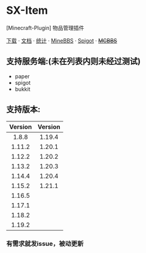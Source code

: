 # SX-Item

[Minecraft-Plugin] 物品管理插件

[下载](https://github.com/Saukiya/SX-Item/releases/download/4.0.0/SX-Item-4.0.0-all.jar) ·
[文档](https://www.maplex.top/archives/sxitem) ·
[统计](https://bstats.org/plugin/bukkit/SX-Item) ·
[MineBBS](https://www.minebbs.com/resources/sx-item-1-8-1-20-x.7252/) ·
[Spigot](https://www.spigotmc.org/resources/sx-item.119751) ·
[~~MCBBS~~](https://www.mcbbs.net/thread-1471655-1-1.html)

## 支持服务端:(未在列表内则未经过测试)
- paper
- spigot
- bukkit

## 支持版本:

| Version	 | Version	 |
|:--------:|:--------:|
| 1.8.8 	  | 1.19.4	  |
| 1.11.2	  | 1.20.1	  |
| 1.12.2	  | 1.20.2	  |
| 1.13.2	  | 1.20.3	  |
| 1.14.4	  | 1.20.4	  |
| 1.15.2	  | 1.21.1	  |
| 1.16.5	  |
| 1.17.1	  |
| 1.18.2	  |
| 1.19.2	  |

### 有需求就发issue，被动更新

